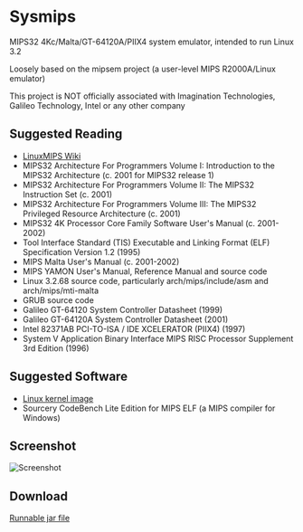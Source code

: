 # Sysmips

MIPS32 4Kc/Malta/GT-64120A/PIIX4 system emulator, intended to run Linux 3.2

Loosely based on the mipsem project (a user-level MIPS R2000A/Linux emulator)

This project is NOT officially associated with Imagination Technologies, Galileo Technology, Intel or any other company

## Suggested Reading

* [LinuxMIPS Wiki](http://www.linux-mips.org/wiki/MIPS_Malta)
* MIPS32 Architecture For Programmers Volume I: Introduction to the MIPS32 Architecture (c. 2001 for MIPS32 release 1)
* MIPS32 Architecture For Programmers Volume II: The MIPS32 Instruction Set (c. 2001)
* MIPS32 Architecture For Programmers Volume III: The MIPS32 Privileged Resource Architecture (c. 2001)
* MIPS32 4K Processor Core Family Software User's Manual (c. 2001-2002)
* Tool Interface Standard (TIS) Executable and Linking Format (ELF) Specification Version 1.2 (1995)
* MIPS Malta User's Manual (c. 2001-2002)
* MIPS YAMON User's Manual, Reference Manual and source code
* Linux 3.2.68 source code, particularly arch/mips/include/asm and arch/mips/mti-malta
* GRUB source code
* Galileo GT-64120 System Controller Datasheet (1999)
* Galileo GT-64120A System Controller Datasheet (2001)
* Intel 82371AB PCI-TO-ISA / IDE XCELERATOR (PIIX4) (1997)
* System V Application Binary Interface MIPS RISC Processor Supplement 3rd Edition (1996)

## Suggested Software

* [Linux kernel image](https://packages.debian.org/stable/kernel/linux-image-3.2.0-4-4kc-malta) 
* Sourcery CodeBench Lite Edition for MIPS ELF (a MIPS compiler for Windows) 

## Screenshot

![Screenshot](https://dl.dropboxusercontent.com/u/8069847/sysmips.png)

## Download

[Runnable jar file](https://dl.dropboxusercontent.com/u/8069847/sysmips.jar)
